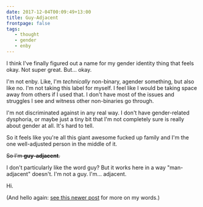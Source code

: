 ```yaml
---
date: 2017-12-04T00:09:49+13:00
title: Guy-Adjacent
frontpage: false
tags:
   - thought
   - gender
   - enby
---
```


I think I've finally figured out a name for my gender identity thing that feels
okay. Not super great. But… okay.

I'm not enby. Like, I'm _technically_ non-binary, agender something, but also
like no. I'm not taking this label for myself. I feel like I would be taking
space away from others if I used that. I don't have most of the issues and
struggles I see and witness other non-binaries go through.

I'm not discriminated against in any real way. I don't have gender-related
dysphoria, or maybe just a tiny bit that I'm not completely sure is really
about gender at all. It's hard to tell.

So it feels like you're all this giant awesome fucked up family and I'm the one
well-adjusted person in the middle of it.

<s>So I'm **guy-adjacent**.</s>

I don't particularly like the word guy? But it works here in a way
"man-adjacent" doesn't. I'm not a guy. I'm… adjacent.

Hi.

(And hello again: [see this newer post][more-words] for more on my words.)

[more-words]: /2018/sep/13/my-words
